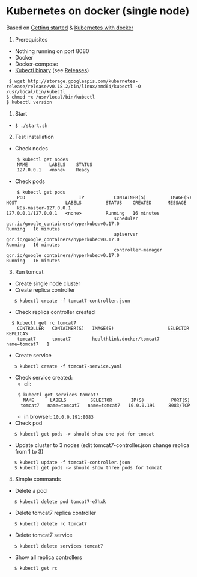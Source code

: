 # Kubernetes on docker (single node)

Based on  [Getting started][1] & [Kubernetes with docker][2]

1. Prerequisites
 * Nothing running on port 8080
 * Docker
 * Docker-compose
 * [Kubectl binary][3] (see [Releases][4])
  ```
   $ wget http://storage.googleapis.com/kubernetes-release/release/v0.18.2/bin/linux/amd64/kubectl -O /usr/local/bin/kubectl
  $ chmod +x /usr/local/bin/kubectl
  $ kubectl version
  ```
  
1. Start
 * ```$ ./start.sh```
2. Test installation
 * Check nodes
 ```
     $ kubectl get nodes
     NAME        LABELS    STATUS
     127.0.0.1   <none>    Ready
 ```
 * Check pods
 ```
     $ kubectl get pods
     POD                    IP           CONTAINER(S)         IMAGE(S)                                     HOST                  LABELS         STATUS    CREATED      MESSAGE
     k8s-master-127.0.0.1                                                                                  127.0.0.1/127.0.0.1   <none>         Running   16 minutes
                                         scheduler            gcr.io/google_containers/hyperkube:v0.17.0                                        Running   16 minutes
                                         apiserver            gcr.io/google_containers/hyperkube:v0.17.0                                        Running   16 minutes
                                         controller-manager   gcr.io/google_containers/hyperkube:v0.17.0                                        Running   16 minutes
 ```
3. Run tomcat
 * Create single node cluster
 * Create replica controller
 ```
    $ kubectl create -f tomcat7-controller.json
 ```
 * Check replica controller created
 ```
   $ kubectl get rc tomcat7
     CONTROLLER   CONTAINER(S)   IMAGE(S)                    SELECTOR       REPLICAS
     tomcat7      tomcat7        healthlink.docker/tomcat7   name=tomcat7   1
 ```
 * Create service
 ```
    $ kubectl create -f tomcat7-service.yaml
 ```
 * Check service created:
    - cli: 
    ```
     $ kubectl get services tomcat7
       NAME      LABELS         SELECTOR       IP(S)          PORT(S)
      tomcat7   name=tomcat7   name=tomcat7   10.0.0.191     8083/TCP
    ```
    - in browser: ```10.0.0.191:8083```
 * Check pod
 ```
    $ kubectl get pods -> should show one pod for tomcat
 ```
 * Update cluster to 3 nodes (edit tomcat7-controller.json change replica from 1 to 3)
 ```
    $ kubectl update -f tomcat7-controller.json
    $ kubectl get pods -> should show three pods for tomcat
 ```
4. Simple commands
  * Delete a pod
 ```
    $ kubectl delete pod tomcat7-e7hxk
 ```
  * Delete tomcat7 replica controller
 ```
    $ kubectl delete rc tomcat7
 ```
  * Delete tomcat7 service
 ```
    $ kubectl delete services tomcat7
 ```
  * Show all replica controllers
 ```
    $ kubectl get rc 
 ```

[1]:https://github.com/GoogleCloudPlatform/kubernetes/blob/master/docs/getting-started-guides/docker.md
[2]:http://sebgoa.blogspot.co.nz/2015/04/1-command-to-kubernetes-with-docker.html
[3]:http://storage.googleapis.com/kubernetes-release/release/v0.18.2/bin/linux/amd64/kubectl
[4]:https://github.com/GoogleCloudPlatform/kubernetes/releases
